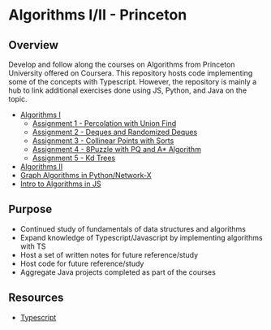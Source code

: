 # Algorithms I/II - Princeton

## Overview

Develop and follow along the courses on Algorithms from Princeton University offered on Coursera. This repository hosts code implementing some of the concepts with Typescript. However, the repository is mainly a hub to link additional exercises done using JS, Python, and Java on the topic.

- [Algorithms I](https://www.coursera.org/learn/algorithms-part1/)
  - [Assignment 1 - Percolation with Union Find](https://github.com/mtanzim/algorithms1-percolation)
  - [Assignment 2 - Deques and Randomized Deques](https://github.com/mtanzim/algorithms1-deque)
  - [Assignment 3 - Collinear Points with Sorts](https://github.com/mtanzim/algorithms1-collinear-points)
  - [Assignment 4 - 8Puzzle with PQ and A* Algorithm](https://github.com/mtanzim/algorithms1-8puzzle.git/)
  - [Assignment 5 - Kd Trees](https://github.com/mtanzim/algorithms1-kdtree) 
- [Algorithms II](https://www.coursera.org/learn/algorithms-part2)
- [Graph Algorithms in Python/Network-X](https://github.com/mtanzim/networkx-test)
- [Intro to Algorithms in JS](https://github.com/mtanzim/jsAlgorithms)

## Purpose

- Continued study of fundamentals of data structures and algorithms
- Expand knowledge of Typescript/Javascript by implementing algorithms with TS
- Host a set of written notes for future reference/study
- Host code for future reference/study
- Aggregate Java projects completed as part of the courses

## Resources

- [Typescript](https://www.typescriptlang.org/)


